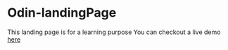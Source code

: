 # Odin-landingPage
This landing page is for a learning purpose
You can checkout a live demo [here](https://jean-kassyl.github.io/Odin-landingPage/)

